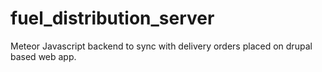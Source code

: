 # fuel_distribution_server
Meteor Javascript backend to sync with delivery orders placed on drupal based web app.
